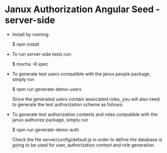 # Janux Authorization Angular Seed - server-side

* Install by running:

	$ npm install

* To run server-side tests run:

	$ mocha -R spec

* To generate test users compatible with the janux people package, simply run

	$ npm run generate-demo-users

	Since the generated users contain associated roles, you will also need to generate
	the test authorization scheme as follows:

* To generate test authorization contexts and roles compatible with the janux
authorize package, simply run

	$ npm run generate-demo-auth

    Check the file server/config/default.js in order to define the database is
    going to be used for user, authorization context and role generation.